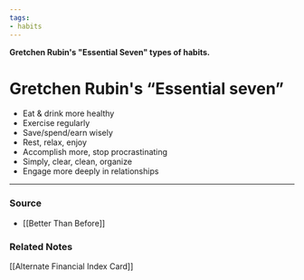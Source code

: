 ```yaml
---
tags:
- habits
---
```

**Gretchen Rubin's "Essential Seven" types of habits.**

# Gretchen Rubin's “Essential seven”

- Eat & drink more healthy
- Exercise regularly
- Save/spend/earn wisely
- Rest, relax, enjoy
- Accomplish more, stop procrastinating
- Simply, clear, clean, organize
- Engage more deeply in relationships

---

### Source
- [[Better Than Before]]

### Related Notes
[[Alternate Financial Index Card]]